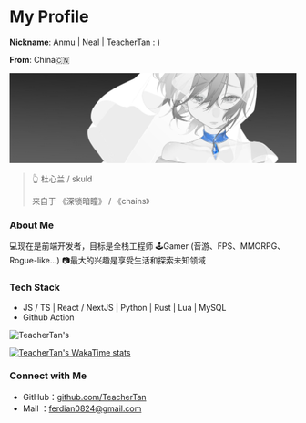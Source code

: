 # My Profile

**Nickname**: Anmu | Neal | TeacherTan : )

**From**: China🇨🇳

![skuld(2240x703)](https://github.com/TeacherTan/TeacherTan/blob/5c3e43bd3da6d50baeca690d0f4cd0f69c864718/img/skuld(2240x703).png)

> 👆 杜心兰 / skuld
> 
> 来自于 《深锁暗瞳》 / 《chains》

### About Me

💻现在是前端开发者，目标是全栈工程师
🕹️Gamer (音游、FPS、MMORPG、Rogue-like...)
📷最大的兴趣是享受生活和探索未知领域

### Tech Stack

- JS / TS | React / NextJS | Python | Rust | Lua | MySQL
- Github Action

![TeacherTan's ](https://github-profile-trophy.vercel.app/?username=TeacherTan&theme=flat&row=2)

[![TeacherTan's WakaTime stats](https://github-readme-stats.vercel.app/api/wakatime?username=TeacherTan&langs_count=8&layout=compact)](https://github.com/TeacherTan/github-readme-stats)

### Connect with Me

- GitHub：[github.com/TeacherTan](https://github.com/TeacherTan)
- Mail ：[ferdian0824@gmail.com](mailto:ferdian0824@gmail.com)
